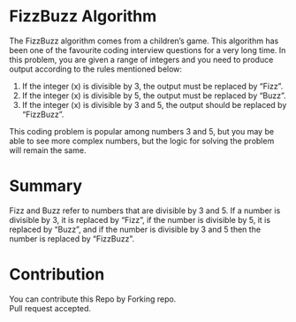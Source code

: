 # FizzBuzz Algorithm
The FizzBuzz algorithm comes from a children’s game. This algorithm has been one of the favourite coding interview questions for a very long time. In this problem, you are given a range of integers and you need to produce output according to the rules mentioned below:

1. If the integer (x) is divisible by 3, the output must be replaced by “Fizz”.
2. If the integer (x) is divisible by 5, the output must be replaced by “Buzz”.
3. If the integer (x) is divisible by 3 and 5, the output should be replaced by “FizzBuzz”.

This coding problem is popular among numbers 3 and 5, but you may be able to see more complex numbers, but the logic for solving the problem will remain the same.

# Summary
Fizz and Buzz refer to numbers that are divisible by 3 and 5. If a number is divisible by 3, it is replaced by “Fizz”, if the number is divisible by 5, it is replaced by “Buzz”, and if the number is divisible by 3 and 5 then the number is replaced by “FizzBuzz”.

# Contribution
You can contribute this Repo by Forking repo.\
Pull request accepted.